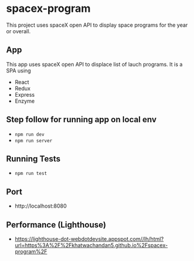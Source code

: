 # spacex-program
This project uses spaceX open API to display space programs for the year or overall.

## App

This app uses spaceX open API to displace list of lauch programs. It is a SPA using 
- React
- Redux
- Express
- Enzyme

## Step follow for running app on local env
- `npm run dev`
- `npm run server `

## Running Tests
- `npm run test`

## Port
- http://localhost:8080

## Performance (Lighthouse)
- https://lighthouse-dot-webdotdevsite.appspot.com//lh/html?url=https%3A%2F%2Fkhatwachandan5.github.io%2Fspacex-program%2F
